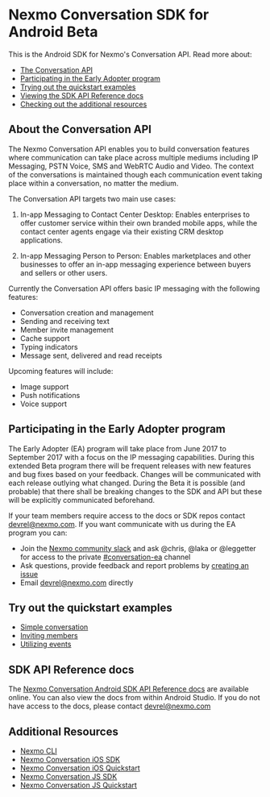 # Nexmo Conversation SDK for Android Beta

This is the Android SDK for Nexmo's Conversation API. Read more about:
- [The Conversation API](#about-the-conversation-api)
- [Participating in the Early Adopter program](#participating-in-the-early-adopter-program)
- [Trying out the quickstart examples](#try-out-the-quickstart-examples)
- [Viewing the SDK API Reference docs](#sdk-api-reference-docs)
- [Checking out the additional resources](#additional-resources)

## About the Conversation API

The Nexmo Conversation API enables you to build conversation features where communication can take place across multiple mediums including IP Messaging, PSTN Voice, SMS and WebRTC Audio and Video. The context of the conversations is maintained though each communication event taking place within a conversation, no matter the medium.

The Conversation API targets two main use cases:

1. In-app Messaging to Contact Center Desktop: Enables enterprises to offer customer service within their own branded mobile apps, while the contact center agents engage via their existing CRM desktop applications.

2. In-app Messaging Person to Person: Enables marketplaces and other businesses to offer an in-app messaging experience between buyers and sellers or other users.

Currently the Conversation API offers basic IP messaging with the following features:
- Conversation creation and management
- Sending and receiving text
- Member invite management
- Cache support
- Typing indicators
- Message sent, delivered and read receipts

Upcoming features will include:
- Image support
- Push notifications
- Voice support

## Participating in the Early Adopter program

The Early Adopter (EA) program will take place from June 2017 to September 2017 with a focus on the IP messaging capabilities. During this extended Beta program there will be frequent releases with new features and bug fixes based on your feedback. Changes will be communicated with each release outlying what changed. During the Beta it is possible (and probable) that there shall be breaking changes to the SDK and API but these will be explicitly communicated beforehand.

If your team members require access to the docs or SDK repos contact [devrel@nexmo.com](mailto:devrel@nexmo.com).
If you want communicate with us during the EA program you can:
* Join the [Nexmo community slack](http://nexmo-community-invite.herokuapp.com/) and ask @chris, @laka or @leggetter for access to the private [#conversation-ea](https://nexmo-community.slack.com/messages/G5V788WHJ/) channel
* Ask questions, provide feedback and report problems by [creating an issue](https://github.com/Nexmo/conversation-android-quickstart/issues/new)
* Email [devrel@nexmo.com](mailto:devrel@nexmo.com) directly

## Try out the quickstart examples

* [Simple conversation](examples/1-simple-conversation/)
* [Inviting members](examples/2-Inviting-members)
* [Utilizing events](examples/3-Utilizing-events)

## SDK API Reference docs

The [Nexmo Conversation Android SDK API Reference docs](https://conversation-android-docs.herokuapp.com/) are available online. You can also view the docs from within Android Studio. If you do not have access to the docs, please contact [devrel@nexmo.com](mailto:devrel@nexmo.com)

## Additional Resources

* [Nexmo CLI](https://github.com/nexmo/nexmo-cli)
* [Nexmo Conversation iOS SDK](https://github.com/nexmo/conversation-ios-sdk)
* [Nexmo Conversation iOS Quickstart](https://github.com/nexmo/conversation-ios-quickstart)
* [Nexmo Conversation JS SDK](https://github.com/nexmo/conversation-js-sdk)
* [Nexmo Conversation JS Quickstart](https://github.com/nexmo/conversation-js-quickstart)
